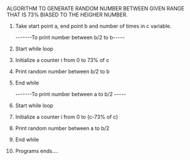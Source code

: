 ALGORITHM TO GENERATE RANDOM NUMBER BETWEEN GIVEN RANGE THAT IS 73% BIASED TO THE HEIGHER NUMBER.
1. Take start point a, end point b and number of times in c variable.


    -------To print number between b/2 to b----- 
2. Start while loop

3. Initialize a counter i from 0 to 73% of c

4. Print random number between b/2 to b   

5. End while

    -------To print number between a to b/2 -----
6. Start while loop

7. Initialize a counter i from 0 to (c-73% of c)

8. Print random number between a to b/2   

9. End while

10. Programs ends....
